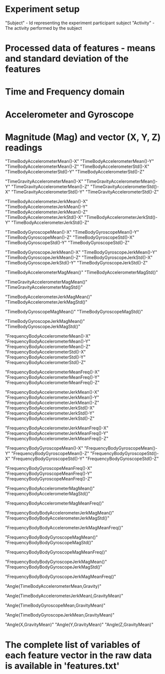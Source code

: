 # Experiment setup

"Subject"  - Id representing the experiment participant subject
"Activity" - The activity performed by the subject

# Processed data of features - means and standard deviation of the features
# Time and Frequency domain
# Accelerometer and Gyroscope
# Magnitude (Mag) and vector (X, Y, Z) readings

"TimeBodyAccelerometerMean()-X" "TimeBodyAccelerometerMean()-Y" "TimeBodyAccelerometerMean()-Z"
"TimeBodyAccelerometerStd()-X" "TimeBodyAccelerometerStd()-Y" "TimeBodyAccelerometerStd()-Z"

"TimeGravityAccelerometerMean()-X" "TimeGravityAccelerometerMean()-Y" "TimeGravityAccelerometerMean()-Z" 
"TimeGravityAccelerometerStd()-X" "TimeGravityAccelerometerStd()-Y" "TimeGravityAccelerometerStd()-Z"

"TimeBodyAccelerometerJerkMean()-X" "TimeBodyAccelerometerJerkMean()-Y" "TimeBodyAccelerometerJerkMean()-Z" 
"TimeBodyAccelerometerJerkStd()-X" "TimeBodyAccelerometerJerkStd()-Y" "TimeBodyAccelerometerJerkStd()-Z" 

"TimeBodyGyroscopeMean()-X" "TimeBodyGyroscopeMean()-Y" "TimeBodyGyroscopeMean()-Z" 
"TimeBodyGyroscopeStd()-X" "TimeBodyGyroscopeStd()-Y" "TimeBodyGyroscopeStd()-Z"

"TimeBodyGyroscopeJerkMean()-X" "TimeBodyGyroscopeJerkMean()-Y" "TimeBodyGyroscopeJerkMean()-Z" 
"TimeBodyGyroscopeJerkStd()-X" "TimeBodyGyroscopeJerkStd()-Y" "TimeBodyGyroscopeJerkStd()-Z" 

"TimeBodyAccelerometerMagMean()" 
"TimeBodyAccelerometerMagStd()" 

"TimeGravityAccelerometerMagMean()"
"TimeGravityAccelerometerMagStd()" 

"TimeBodyAccelerometerJerkMagMean()"
"TimeBodyAccelerometerJerkMagStd()" 

"TimeBodyGyroscopeMagMean()"
"TimeBodyGyroscopeMagStd()" 

"TimeBodyGyroscopeJerkMagMean()" 
"TimeBodyGyroscopeJerkMagStd()" 

"FrequencyBodyAccelerometerMean()-X" "FrequencyBodyAccelerometerMean()-Y" "FrequencyBodyAccelerometerMean()-Z" 
"FrequencyBodyAccelerometerStd()-X" "FrequencyBodyAccelerometerStd()-Y" "FrequencyBodyAccelerometerStd()-Z" 

"FrequencyBodyAccelerometerMeanFreq()-X" "FrequencyBodyAccelerometerMeanFreq()-Y" "FrequencyBodyAccelerometerMeanFreq()-Z" 

"FrequencyBodyAccelerometerJerkMean()-X" "FrequencyBodyAccelerometerJerkMean()-Y" "FrequencyBodyAccelerometerJerkMean()-Z" 
"FrequencyBodyAccelerometerJerkStd()-X" "FrequencyBodyAccelerometerJerkStd()-Y" "FrequencyBodyAccelerometerJerkStd()-Z" 

"FrequencyBodyAccelerometerJerkMeanFreq()-X" "FrequencyBodyAccelerometerJerkMeanFreq()-Y" "FrequencyBodyAccelerometerJerkMeanFreq()-Z" 

"FrequencyBodyGyroscopeMean()-X" "FrequencyBodyGyroscopeMean()-Y" "FrequencyBodyGyroscopeMean()-Z" 
"FrequencyBodyGyroscopeStd()-X" "FrequencyBodyGyroscopeStd()-Y" "FrequencyBodyGyroscopeStd()-Z" 

"FrequencyBodyGyroscopeMeanFreq()-X" "FrequencyBodyGyroscopeMeanFreq()-Y" "FrequencyBodyGyroscopeMeanFreq()-Z" 

"FrequencyBodyAccelerometerMagMean()" 
"FrequencyBodyAccelerometerMagStd()" 

"FrequencyBodyAccelerometerMagMeanFreq()" 

"FrequencyBodyBodyAccelerometerJerkMagMean()" 
"FrequencyBodyBodyAccelerometerJerkMagStd()" 

"FrequencyBodyBodyAccelerometerJerkMagMeanFreq()" 

"FrequencyBodyBodyGyroscopeMagMean()" 
"FrequencyBodyBodyGyroscopeMagStd()" 

"FrequencyBodyBodyGyroscopeMagMeanFreq()" 

"FrequencyBodyBodyGyroscopeJerkMagMean()" 
"FrequencyBodyBodyGyroscopeJerkMagStd()" 

"FrequencyBodyBodyGyroscopeJerkMagMeanFreq()" 

"Angle(TimeBodyAccelerometerMean,Gravity)" 

"Angle(TimeBodyAccelerometerJerkMean),GravityMean)" 

"Angle(TimeBodyGyroscopeMean,GravityMean)" 

"Angle(TimeBodyGyroscopeJerkMean,GravityMean)" 

"Angle(X,GravityMean)" "Angle(Y,GravityMean)" "Angle(Z,GravityMean)"




# The complete list of variables of each feature vector in the raw data is available in 'features.txt'

